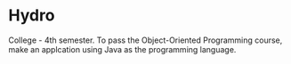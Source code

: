 # Hydro
College - 4th semester. To pass the Object-Oriented Programming course, make an applcation using Java as the programming language.
